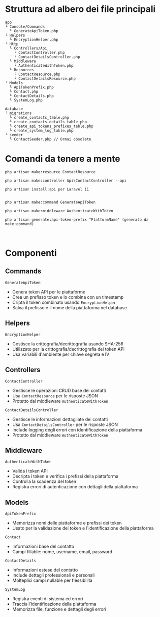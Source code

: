 # Struttura ad albero dei file principali

```
app
└ Console/Commands
  └ GenerateApiToken.php
└ Helpers
  └ EncryptionHelper.php
└ Http
  └ Controllers/Api
    └ ContactController.php
    └ ContactDetailsController.php
  └ Middleware
    └ AuthenticateWithToken.php
  └ Resources
    └ ContactResource.php
    └ ContactDetailsResource.php
└ Models
  └ ApiTokenPrefix.php
  └ Contact.php
  └ ContactDetails.php
  └ SystemLog.php

database
└ migrations
  └ create_contacts_table.php 
  └ create_contacts_details_table.php
  └ create_api_tokens_prefixes_table.php
  └ create_system_log_table.php
└ seeder
  └ ContactSeeder.php // Ormai obsoleto
```

# Comandi da tenere a mente

```
php artisan make:resource ContactResource

php artisan make:controller Api\ContactController --api

php artisan install:api per Laravel 11


php artisan make:command GenerateApiToken

php artisan make:middleware AuthenticateWithToken

php artisan generate:api-token-prefix "PlatformName" (generato da make:command)
```

<br>

# Componenti

## Commands

`GenerateApiToken`

- Genera token API per le piattaforme
- Crea un prefisso token e lo combina con un timestamp
- Cripta il token combinato usando `EncryptionHelper`
- Salva il prefisso e il nome della piattaforma nel database


## Helpers

`EncryptionHelper`

- Gestisce la crittografia/decrittografia usando SHA-256
- Utilizzato per la crittografia/decrittografia dei token API
- Usa variabili d'ambiente per chiave segreta e IV


## Controllers

`ContactController`

- Gestisce le operazioni CRUD base dei contatti
- Usa `ContactResource` per le risposte JSON
- Protetto dal middleware `AuthenticateWithToken`


`ContactDetailsController`

- Gestisce le informazioni dettagliate dei contatti
- Usa `ContactDetailsController` per le risposte JSON
- Include logging degli errori con identificazione della piattaforma
- Protetto dal middleware `AuthenticateWithToken`


## Middleware

`AuthenticateWithToken`

- Valida i token API
- Decripta i token e verifica i prefissi della piattaforma
- Controlla la scadenza del token
- Registra errori di autenticazione con dettagli della piattaforma


## Models

`ApiTokenPrefix`

- Memorizza nomi delle piattaforme e prefissi dei token
- Usato per la validazione dei token e l'identificazione della piattaforma


`Contact`

- Informazioni base del contatto
- Campi fillable: nome, username, email, password


`ContactDetails`

- Informazioni estese del contatto
- Include dettagli professionali e personali
- Molteplici campi nullable per flessibilità


`SystemLog`

- Registra eventi di sistema ed errori
- Traccia l'identificazione della piattaforma
- Memorizza file, funzione e dettagli degli errori
